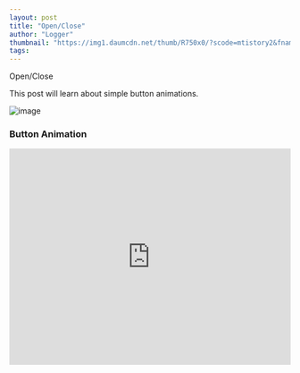 ```yaml
---
layout: post
title: "Open/Close"
author: "Logger"
thumbnail: "https://img1.daumcdn.net/thumb/R750x0/?scode=mtistory2&fname=https%3A%2F%2Ft1.daumcdn.net%2Fcfile%2Ftistory%2F230BAF4157688F7705"
tags: 
---
```



Open/Close

This post will learn about simple button animations.

![image](https://t1.daumcdn.net/cfile/tistory/230BAF4157688F7705)

### Button Animation

<iframe allowfullscreen="true" allowpaymentrequest="true" allowtransparency="true" class="cp_embed_iframe " frameborder="0" height="387" width="100%" name="cp_embed_1" scrolling="no" src="https://codepen.io/jaehee/embed/xOEeMm?height=387&amp;theme-id=19458&amp;slug-hash=xOEeMm&amp;default-tab=css%2Cresult&amp;user=jaehee&amp;embed-version=2&amp;name=cp_embed_1" style="width: 100%; overflow:hidden; display:block;" title="CodePen Embed" loading="lazy" id="cp_embed_xOEeMm"></iframe>
